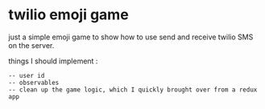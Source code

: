 # twilio emoji game

just a simple emoji game to show how to use send and receive twilio SMS on the server.

things I should implement : 
    
    -- user id
    -- observables
    -- clean up the game logic, which I quickly brought over from a redux app